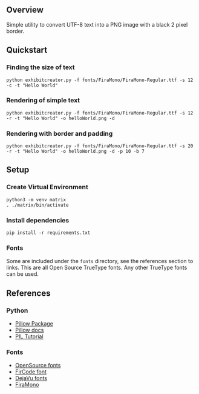 ## Overview

Simple utility to convert UTF-8 text into a PNG image with a black 2 pixel border.


## Quickstart

### Finding the size of text

```
python exhibitcreator.py -f fonts/FiraMono/FiraMono-Regular.ttf -s 12 -c -t "Hello World"
```

### Rendering of simple text

```
python exhibitcreator.py -f fonts/FiraMono/FiraMono-Regular.ttf -s 12 -r -t "Hello World" -o helloWorld.png -d
```

### Rendering with border and padding

```
python exhibitcreator.py -f fonts/FiraMono/FiraMono-Regular.ttf -s 20 -r -t "Hello World" -o helloWorld.png -d -p 10 -b 7
```


## Setup 

### Create Virtual Environment

```
python3 -m venv matrix
. ./matrix/bin/activate
```

### Install dependencies

```
pip install -r requirements.txt
```

### Fonts

Some are included under the `fonts` directory, see the references section to links.  This are all
Open Source TrueType fonts.  Any other TrueType fonts can be used.



## References

### Python

* [Pillow Package](https://pypi.org/project/Pillow/)
* [Pillow docs](https://pillow.readthedocs.io/en/stable/)
* [PIL Tutorial](https://code-maven.com/create-images-with-python-pil-pillow)

### Fonts

* [OpenSource fonts](https://opensource.com/article/17/11/how-select-open-source-programming-font)
* [FirCode font](https://github.com/tonsky/FiraCode)
* [DejaVu fonts](https://dejavu-fonts.github.io/)
* [FiraMono](https://fonts.google.com/specimen/Fira+Mono)






